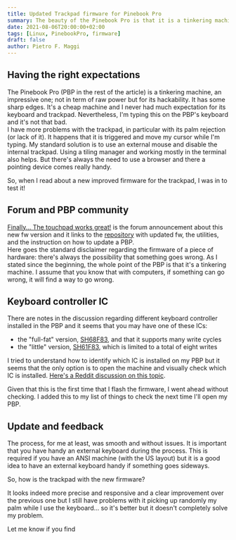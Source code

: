```yaml
---
title: Updated Trackpad firmware for Pinebook Pro
summary: The beauty of the Pinebook Pro is that it is a tinkering machine. This article covers briefly an update made available by the community for the trackpad of this machine.
date: 2021-08-06T20:00:00+02:00
tags: [Linux, PinebookPro, firmware]
draft: false
author: Pietro F. Maggi
---
```



## Having the right expectations

The Pinebook Pro (PBP in the rest of the article) is a tinkering machine, an impressive one; not in term of raw power but for its hackability. It has some sharp edges. It's a cheap machine and I never had much expectation for its keyboard and trackpad. Nevertheless, I'm typing this on the PBP's keyboard and it's not that bad.  
I have more problems with the trackpad, in particular with its palm rejection (or lack of it). It happens that it is triggered and move my cursor while I'm typing. My standard solution is to use an external mouse and disable the internal trackpad. Using a tiling manager and working mostly in the terminal also helps. But there's always the need to use a browser and there a pointing device comes really handy.

So, when I read about a new improved firmware for the trackpad, I was in to test it!

## Forum and PBP community

[Finally... The touchpad works great!](https://forum.pine64.org/showthread.php?tid=14531) is the forum announcement about this new fw version and it links to the [repository](https://github.com/dragan-simic/pinebook-pro-keyboard-updater) with updated fw, the utilities, and the instruction on how to update a PBP.  
Here goes the standard disclaimer regarding the firmware of a piece of hardware: there's always the possibility that something goes wrong. As I stated since the beginning, the whole point of the PBP is that it's a tinkering machine. I assume that you know that with computers, if something can go wrong, it will find a way to go wrong.

## Keyboard controller IC

There are notes in the discussion regarding different keyboard controller installed in the PBP and it seems that you may have one of these ICs:

- the "full-fat" version, [SH68F83](https://github.com/dragan-simic/pinebook-pro-keyboard-updater/blob/master/firmware/docs/sinowealth-sh68f83-datasheet-v2.pdf), and that it supports many write cycles
- the "little" version, [SH61F83](https://github.com/dragan-simic/pinebook-pro-keyboard-updater/blob/master/firmware/docs/sinowealth-sh61f83-datasheet-v2.pdf), which is limited to a total of eight writes

I tried to understand how to identify which IC is installed on my PBP but it seems that the only option is to open the machine and visually check which IC is installed. [Here's a Reddit discussion on this topic](https://old.reddit.com/r/PINE64official/comments/loq4db/very_disappointed/).

Given that this is the first time that I flash the firmware, I went ahead without checking. I added this to my list of things to check the next time I'll open my PBP.

## Update and feedback

The process, for me at least, was smooth and without issues. It is important that you have handy an external keyboard during the process. This is required if you have an ANSI machine (with the US layout) but it is a good idea to have an external keyboard handy if something goes sideways.

So, how is the trackpad with the new firmware?

It looks indeed more precise and responsive and a clear improvement over the previous one but I still have problems with it picking up randomly my palm while I use the keyboard... so it's better but it doesn't completely solve my problem.

Let me know if you find
